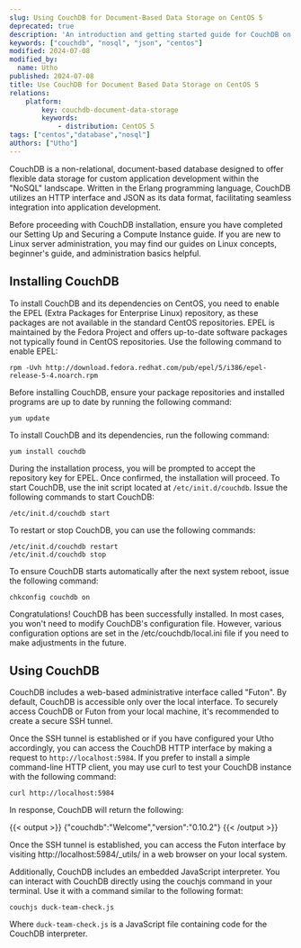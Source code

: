 ```yaml
---
slug: Using CouchDB for Document-Based Data Storage on CentOS 5
deprecated: true
description: 'An introduction and getting started guide for CouchDB on CentOS 5 systems.'
keywords: ["couchdb", "nosql", "json", "centos"]
modified: 2024-07-08
modified_by:
  name: Utho
published: 2024-07-08
title: Use CouchDB for Document Based Data Storage on CentOS 5
relations:
    platform:
        key: couchdb-document-data-storage
        keywords:
            - distribution: CentOS 5
tags: ["centos","database","nosql"]
aUthors: ["Utho"]
---
```


CouchDB is a non-relational, document-based database designed to offer flexible data storage for custom application development within the "NoSQL" landscape. Written in the Erlang programming language, CouchDB utilizes an HTTP interface and JSON as its data format, facilitating seamless integration into application development.

Before proceeding with CouchDB installation, ensure you have completed our Setting Up and Securing a Compute Instance guide. If you are new to Linux server administration, you may find our guides on Linux concepts, beginner's guide, and administration basics helpful.

## Installing CouchDB

To install CouchDB and its dependencies on CentOS, you need to enable the EPEL (Extra Packages for Enterprise Linux) repository, as these packages are not available in the standard CentOS repositories. EPEL is maintained by the Fedora Project and offers up-to-date software packages not typically found in CentOS repositories. Use the following command to enable EPEL:

    rpm -Uvh http://download.fedora.redhat.com/pub/epel/5/i386/epel-release-5-4.noarch.rpm

Before installing CouchDB, ensure your package repositories and installed programs are up to date by running the following command:

    yum update

To install CouchDB and its dependencies, run the following command:

    yum install couchdb

During the installation process, you will be prompted to accept the repository key for EPEL. Once confirmed, the installation will proceed. To start CouchDB, use the init script located at `/etc/init.d/couchdb`. Issue the following commands to start CouchDB:

    /etc/init.d/couchdb start

To restart or stop CouchDB, you can use the following commands:

    /etc/init.d/couchdb restart
    /etc/init.d/couchdb stop

To ensure CouchDB starts automatically after the next system reboot, issue the following command:

    chkconfig couchdb on

Congratulations! CouchDB has been successfully installed. In most cases, you won't need to modify CouchDB's configuration file. However, various configuration options are set in the /etc/couchdb/local.ini file if you need to make adjustments in the future.

## Using CouchDB

CouchDB includes a web-based administrative interface called "Futon". By default, CouchDB is accessible only over the local interface. To securely access CouchDB or Futon from your local machine, it's recommended to create a secure SSH tunnel.

Once the SSH tunnel is established or if you have configured your Utho accordingly, you can access the CouchDB HTTP interface by making a request to `http://localhost:5984`. If you prefer to install a simple command-line HTTP client, you may use curl to test your CouchDB instance with the following command:

    curl http://localhost:5984

In response, CouchDB will return the following:

{{< output >}}
{"couchdb":"Welcome","version":"0.10.2"}
{{< /output >}}

Once the SSH tunnel is established, you can access the Futon interface by visiting http://localhost:5984/_utils/ in a web browser on your local system.

Additionally, CouchDB includes an embedded JavaScript interpreter. You can interact with CouchDB directly using the couchjs command in your terminal. Use it with a command similar to the following format:

    couchjs duck-team-check.js

Where `duck-team-check.js` is a JavaScript file containing code for the CouchDB interpreter.